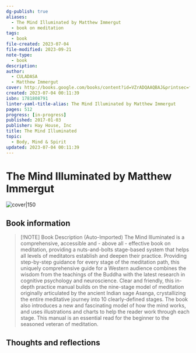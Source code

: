 ```yaml
---
dg-publish: true
aliases:
  - The Mind Illuminated by Matthew Immergut
  - book on meditation
tags:
  - book
file-created: 2023-07-04
file-modified: 2023-09-21
note-type:
  - book
description: 
author:
  - CULADASA
  - Matthew Immergut
cover: http://books.google.com/books/content?id=VZrADQAAQBAJ&printsec=frontcover&img=1&zoom=1&edge=curl&source=gbs_api
created: 2023-07-04 00:11:39
isbn: 1781808791
linter-yaml-title-alias: The Mind Illuminated by Matthew Immergut
pages: 512
progress: [in-progress]
published: 2017-01-03
publisher: Hay House, Inc
title: The Mind Illuminated
topic:
  - Body, Mind & Spirit
updated: 2023-07-04 00:11:39
---
```


# The Mind Illuminated by Matthew Immergut

![cover|150](http://books.google.com/books/content?id=VZrADQAAQBAJ&printsec=frontcover&img=1&zoom=1&edge=curl&source=gbs_api)

## Book information

> [!NOTE] Book Description (Auto-Imported)
> The Mind Illuminated is a comprehensive, accessible and - above all - effective book on meditation, providing a nuts-and-bolts stage-based system that helps all levels of meditators establish and deepen their practice. Providing step-by-step guidance for every stage of the meditation path, this uniquely comprehensive guide for a Western audience combines the wisdom from the teachings of the Buddha with the latest research in cognitive psychology and neuroscience. Clear and friendly, this in-depth practice manual builds on the nine-stage model of meditation originally articulated by the ancient Indian sage Asanga, crystallizing the entire meditative journey into 10 clearly-defined stages. The book also introduces a new and fascinating model of how the mind works, and uses illustrations and charts to help the reader work through each stage. This manual is an essential read for the beginner to the seasoned veteran of meditation.

## Thoughts and reflections
